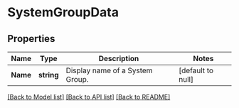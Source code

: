 # SystemGroupData

## Properties
Name | Type | Description | Notes
------------ | ------------- | ------------- | -------------
**Name** | **string** | Display name of a System Group. | [default to null]

[[Back to Model list]](../README.md#documentation-for-models) [[Back to API list]](../README.md#documentation-for-api-endpoints) [[Back to README]](../README.md)


